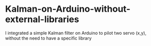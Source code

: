 # Kalman-on-Arduino-without-external-libraries
I integrated a simple Kalman filter on Arduino to pilot two servo (x,y), without the need to have a specific library
